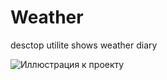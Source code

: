 # Weather
 desctop utilite shows weather diary

![Иллюстрация к проекту](https://github.com/bomzheg/WeatherDiary/blob/master/docs/example.png)


